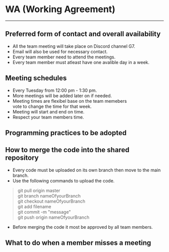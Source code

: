 # WA (Working Agreement) 
---
## Preferred form of contact and overall availability

- All the team meeting will take place on Discord channel G7.
- Email will also be used for necessary contact.
- Every team member need to attend the meetings. 
- Every team member must atleast have one avalible day in a week.

## Meeting schedules

- Every Tuesday from 12:00 pm - 1:30 pm.
- More meetings will be added later on if needed.
- Meeting times are flexibel base on the team memebers\
vote to change the time for that week.
- Meeting will start and end on time.
- Respect your team members time.

## Programming practices to be adopted



## How to merge the code into the shared repository
- Every code must be uploaded on its own branch then move to the main branch.
- Use the following commands to upload the code.
> git pull origin master \
> git branch nameOfyourBranch \
> git checkout nameOfyourBranch \
> git add filename \
> git commit -m "message" \
> git push origin nameOfyourBranch 
- Before merging the code it most be approved by all team members.

## What to do when a member misses a meeting


